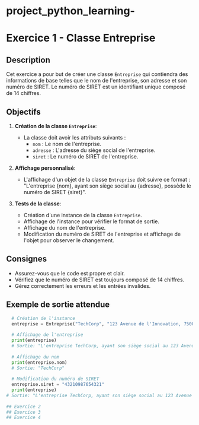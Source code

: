 # project_python_learning-

# Exercice 1 - Classe Entreprise

## Description

Cet exercice a pour but de créer une classe `Entreprise` qui contiendra des informations de base telles que le nom de l'entreprise, son adresse et son numéro de SIRET. Le numéro de SIRET est un identifiant unique composé de 14 chiffres.

## Objectifs

1. **Création de la classe `Entreprise`**:
   - La classe doit avoir les attributs suivants :
     - `nom` : Le nom de l'entreprise.
     - `adresse` : L'adresse du siège social de l'entreprise.
     - `siret` : Le numéro de SIRET de l'entreprise.

2. **Affichage personnalisé**:
   - L'affichage d'un objet de la classe `Entreprise` doit suivre ce format : "L'entreprise {nom}, ayant son siège social au {adresse}, possède le numéro de SIRET {siret}".

3. **Tests de la classe**:
   - Création d'une instance de la classe `Entreprise`.
   - Affichage de l'instance pour vérifier le format de sortie.
   - Affichage du nom de l'entreprise.
   - Modification du numéro de SIRET de l'entreprise et affichage de l'objet pour observer le changement.

## Consignes

- Assurez-vous que le code est propre et clair.
- Vérifiez que le numéro de SIRET est toujours composé de 14 chiffres.
- Gérez correctement les erreurs et les entrées invalides.

## Exemple de sortie attendue

```python
  # Création de l'instance
  entreprise = Entreprise("TechCorp", "123 Avenue de l'Innovation, 75000 Paris", "12345678901234")
  
  # Affichage de l'entreprise
  print(entreprise) 
  # Sortie: "L'entreprise TechCorp, ayant son siège social au 123 Avenue de l'Innovation, 75000 Paris, possède le numéro de SIRET 12345678901234"
  
  # Affichage du nom
  print(entreprise.nom) 
  # Sortie: "TechCorp"
  
  # Modification du numéro de SIRET
  entreprise.siret = "43210987654321"
  print(entreprise) 
# Sortie: "L'entreprise TechCorp, ayant son siège social au 123 Avenue de l'Innovation, 75000 Paris, possède le numéro de SIRET 43210987654321"
  
## Exercice 2
## Exercice 3
## Exercice 4
